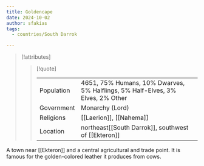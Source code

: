 ```yaml
---
title: Goldencape
date: 2024-10-02
author: sfakias
tags:
  - countries/South Darrok

---
```

> [!attributes]
> 
> > [!quote]
> >
> > | | |
> > | --- | --- |
> > | Population | 4651, 75% Humans, 10% Dwarves, 5% Halflings, 5% Half-Elves, 3% Elves, 2% Other |
> > | Government | Monarchy (Lord) |
> > | Religions | [[Laerion]], [[Nahema]] |
> > | Location | northeast[[South Darrok]], southwest of [[Ekteron]] |

A town near [[Ekteron]] and a central agricultural and trade point. It is famous for the golden-colored leather it produces from cows.